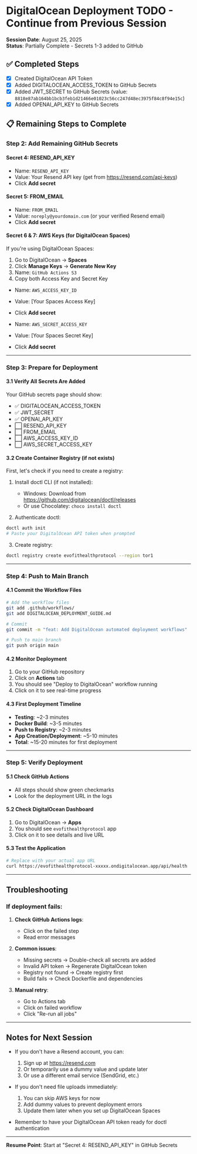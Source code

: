 # DigitalOcean Deployment TODO - Continue from Previous Session

**Session Date**: August 25, 2025  
**Status**: Partially Complete - Secrets 1-3 added to GitHub  

## ✅ Completed Steps
- [x] Created DigitalOcean API Token
- [x] Added DIGITALOCEAN_ACCESS_TOKEN to GitHub Secrets
- [x] Added JWT_SECRET to GitHub Secrets (value: `8818e87ab164bb1bcb3feb1d21466e01023c56cc247d48ec3975f84c8f94e15c`)
- [x] Added OPENAI_API_KEY to GitHub Secrets

## 📋 Remaining Steps to Complete

### Step 2: Add Remaining GitHub Secrets

#### Secret 4: RESEND_API_KEY
- Name: `RESEND_API_KEY`
- Value: Your Resend API key (get from https://resend.com/api-keys)
- Click **Add secret**

#### Secret 5: FROM_EMAIL
- Name: `FROM_EMAIL`
- Value: `noreply@yourdomain.com` (or your verified Resend email)
- Click **Add secret**

#### Secret 6 & 7: AWS Keys (for DigitalOcean Spaces)
If you're using DigitalOcean Spaces:

1. Go to DigitalOcean → **Spaces**
2. Click **Manage Keys** → **Generate New Key**
3. Name: `GitHub Actions S3`
4. Copy both Access Key and Secret Key

- Name: `AWS_ACCESS_KEY_ID`
- Value: [Your Spaces Access Key]
- Click **Add secret**

- Name: `AWS_SECRET_ACCESS_KEY`
- Value: [Your Spaces Secret Key]
- Click **Add secret**

---

### Step 3: Prepare for Deployment

#### 3.1 Verify All Secrets Are Added
Your GitHub secrets page should show:
- ✅ DIGITALOCEAN_ACCESS_TOKEN
- ✅ JWT_SECRET
- ✅ OPENAI_API_KEY
- ⬜ RESEND_API_KEY
- ⬜ FROM_EMAIL
- ⬜ AWS_ACCESS_KEY_ID
- ⬜ AWS_SECRET_ACCESS_KEY

#### 3.2 Create Container Registry (if not exists)
First, let's check if you need to create a registry:

1. Install doctl CLI (if not installed):
   - Windows: Download from https://github.com/digitalocean/doctl/releases
   - Or use Chocolatey: `choco install doctl`

2. Authenticate doctl:
```bash
doctl auth init
# Paste your DigitalOcean API token when prompted
```

3. Create registry:
```bash
doctl registry create evofithealthprotocol --region tor1
```

---

### Step 4: Push to Main Branch

#### 4.1 Commit the Workflow Files
```bash
# Add the workflow files
git add .github/workflows/
git add DIGITALOCEAN_DEPLOYMENT_GUIDE.md

# Commit
git commit -m "feat: Add DigitalOcean automated deployment workflows"

# Push to main branch
git push origin main
```

#### 4.2 Monitor Deployment
1. Go to your GitHub repository
2. Click on **Actions** tab
3. You should see "Deploy to DigitalOcean" workflow running
4. Click on it to see real-time progress

#### 4.3 First Deployment Timeline
- **Testing**: ~2-3 minutes
- **Docker Build**: ~3-5 minutes
- **Push to Registry**: ~2-3 minutes
- **App Creation/Deployment**: ~5-10 minutes
- **Total**: ~15-20 minutes for first deployment

---

### Step 5: Verify Deployment

#### 5.1 Check GitHub Actions
- All steps should show green checkmarks
- Look for the deployment URL in the logs

#### 5.2 Check DigitalOcean Dashboard
1. Go to DigitalOcean → **Apps**
2. You should see `evofithealthprotocol` app
3. Click on it to see details and live URL

#### 5.3 Test the Application
```bash
# Replace with your actual app URL
curl https://evofithealthprotocol-xxxxx.ondigitalocean.app/api/health
```

---

## Troubleshooting

### If deployment fails:

1. **Check GitHub Actions logs**:
   - Click on the failed step
   - Read error messages

2. **Common issues**:
   - Missing secrets → Double-check all secrets are added
   - Invalid API token → Regenerate DigitalOcean token
   - Registry not found → Create registry first
   - Build fails → Check Dockerfile and dependencies

3. **Manual retry**:
   - Go to Actions tab
   - Click on failed workflow
   - Click "Re-run all jobs"

---

## Notes for Next Session

- If you don't have a Resend account, you can:
  1. Sign up at https://resend.com
  2. Or temporarily use a dummy value and update later
  3. Or use a different email service (SendGrid, etc.)

- If you don't need file uploads immediately:
  1. You can skip AWS keys for now
  2. Add dummy values to prevent deployment errors
  3. Update them later when you set up DigitalOcean Spaces

- Remember to have your DigitalOcean API token ready for doctl authentication

---

**Resume Point**: Start at "Secret 4: RESEND_API_KEY" in GitHub Secrets

